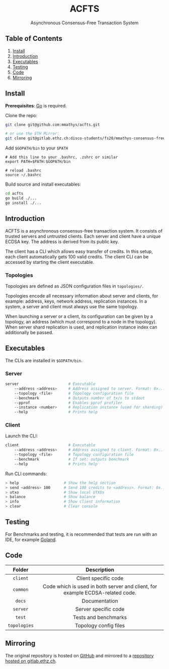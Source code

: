 <div align="center">
    <h1>
        ACFTS
    </h1>
    <p>
        Asynchronous Consensus-Free Transaction System
    </p>
</div>

## Table of Contents
1. [Install](#install)
2. [Introduction](#introduction)
3. [Executables](#executables)
4. [Testing](#testing)
5. [Code](#code)
6. [Mirroring](#mirroring)

## Install

**Prerequisites**: [Go](https://golang.org/doc/install) is required.

Clone the repo:

```bash
git clone git@github.com:mmathys/acfts.git

# or use the ETH Mirror:
git clone git@gitlab.ethz.ch:disco-students/fs20/mmathys-consensus-free-transaction-systems.git
```

Add `$GOPATH/bin` to your `$PATH`
```
# Add this line to your .bashrc, .zshrc or similar
export PATH=$PATH:$GOPATH/bin

# reload .bashrc
source ~/.bashrc
```

Build source and install executables:

```bash
cd acfts
go build ./...
go install ./...
```

## Introduction

ACFTS is a asynchronous consensus-free transaction system. It consists of trusted servers and untrusted clients. Each server
and client have a unique ECDSA key. The address is derived from its public key.

The client has a CLI which allows easy transfer of credits. In this setup, each client automatically gets 100 valid credits.
The client CLI can be accessed by starting the client executable.

### Topologies

Topologies are defined as JSON configuration files in `topologies/`.

Topologies encode all necessary information about server and clients, for example: address, keys, network address,
replication instances. In a system, a server and client must always use the same topology.

When launching a server or a client, its configuration can be given by a topology, an address (which
must correspond to a node in the topology). When server shard replication is used, and replication instance index can
additionally be passed.

## Executables

The CLIs are installed in `$GOPATH/bin`.

### Server

```bash
server                      # Executable
    --address <address>     # Address assigned to server. Format: 0x...
    --topology <file>       # Topology configuration file
    --benchmark             # Outputs number of tx/s to stdout
    --pprof                 # Enables pprof profiler
    --instance <number>     # Replication instance (used for sharding)
    --help                  # Prints help
```

### Client

Launch the CLI:

```bash
client                      # Executable
    --address <address>     # Address assigned to client. Format: 0x...
    --topology <file>       # Topology configuration file
    --benchmark             # If set: outputs benchmark
    --help                  # Prints help  
```

Run CLI commands:

```bash
> help                    # Show the help section
> send <address> 100      # Send 100 credits to <address>. Format: 0x...
> utxo                    # Show local UTXOs
> balance                 # Show balance
> info                    # Show client information
> clear                   # Clear console
```

## Testing

For Benchmarks and testing, it is recommended that tests are run with an IDE, for example [Goland](https://www.jetbrains.com/go/).

## Code

| Folder | Description |
| :---: | :---: |
| `client` | Client specific code |
| `common` | Code which is used in both server and client, for example ECDSA-related code. |
| `docs` | Documentation |
| `server` | Server specific code |
| `test` | Tests and benchmarks |
| `topologies` | Topology config files |


## Mirroring

The original repository is hosted on  [GitHub](https://github.com/mmathys/acfts) and mirrored to a [repository hosted
on gitlab.ethz.ch](https://gitlab.ethz.ch/disco-students/fs20/mmathys-consensus-free-transaction-systems).